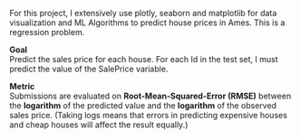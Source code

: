 For this project, I extensively use plotly, seaborn and matplotlib for data visualization and ML Algorithms to predict house prices in Ames. This is a regression problem.

 **Goal** <br>
Predict the sales price for each house. For each Id in the test set, I must predict the value of the SalePrice variable. 

 **Metric** <br>
Submissions are evaluated on **Root-Mean-Squared-Error (RMSE)** between the **logarithm** of the predicted value and the **logarithm** of the observed sales price. (Taking logs means that errors in predicting expensive houses and cheap houses will affect the result equally.)
